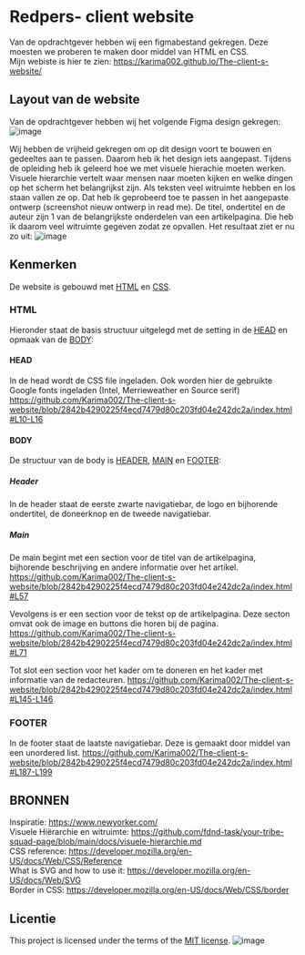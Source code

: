 # Redpers- client website
Van de opdrachtgever hebben wij een figmabestand gekregen. Deze moesten we proberen te maken door middel van HTML en CSS.  
Mijn webiste is hier te zien: https://karima002.github.io/The-client-s-website/


## Layout van de website
Van de opdrachtgever hebben wij het volgende Figma design gekregen:
![image](https://github.com/user-attachments/assets/97096bbc-58d6-4396-8b5e-d3258efdbd74)


Wij hebben de vrijheid gekregen om op dit design voort te bouwen en gedeeltes aan te passen. Daarom heb ik het design iets aangepast. Tijdens de opleiding heb ik geleerd hoe we met visuele hierachie moeten werken. Visuele hierarchie vertelt waar mensen naar moeten kijken en welke dingen op het scherm het belangrijkst zijn. Als teksten veel witruimte hebben en los staan vallen ze op. Dat heb ik geprobeerd toe te passen in het aangepaste ontwerp (screenshot nieuw ontwerp in read me). De titel, ondertitel en de auteur zijn 1 van de belangrijkste onderdelen van een artikelpagina. Die heb ik daarom veel witruimte gegeven zodat ze opvallen. Het resultaat ziet er nu zo uit:
![image](https://github.com/user-attachments/assets/60d904b9-4a52-499b-ae87-a66830f703b5)



## Kenmerken
De website is gebouwd met [HTML](#IDEX.html) en [CSS](#style.css).

### HTML
Hieronder staat de basis structuur uitgelegd met de setting in de [HEAD](#HEAD) en opmaak van de [BODY](#BODY):

#### HEAD
In de head wordt de CSS file ingeladen. Ook worden hier de gebruikte Google fonts ingeladen (Intel, Merrieweather en Source serif)
https://github.com/Karima002/The-client-s-website/blob/2842b4290225f4ecd7479d80c203fd04e242dc2a/index.html#L10-L16

#### BODY
  De structuur van de body is [HEADER](#HEADER), [MAIN](#MAIN) en [FOOTER](#FOOTER): 

  ##### Header
  In de header staat de eerste zwarte navigatiebar, de logo en bijhorende ondertitel, de doneerknop en de tweede navigatiebar.

  ##### Main
  De main begint met een section voor de titel van de artikelpagina, bijhorende beschrijving en andere informatie over het artikel.
  https://github.com/Karima002/The-client-s-website/blob/2842b4290225f4ecd7479d80c203fd04e242dc2a/index.html#L57

  Vevolgens is er een section voor de tekst op de artikelpagina. Deze secton omvat ook de image en buttons die horen bij de pagina.
  https://github.com/Karima002/The-client-s-website/blob/2842b4290225f4ecd7479d80c203fd04e242dc2a/index.html#L71

  Tot slot een section voor het kader om te doneren en het kader met informatie van de redacteuren.
  https://github.com/Karima002/The-client-s-website/blob/2842b4290225f4ecd7479d80c203fd04e242dc2a/index.html#L145-L146


### FOOTER
In de footer staat de laatste navigatiebar. Deze is gemaakt door middel van een unordered list.
https://github.com/Karima002/The-client-s-website/blob/2842b4290225f4ecd7479d80c203fd04e242dc2a/index.html#L187-L199

## BRONNEN
Inspiratie: https://www.newyorker.com/  
Visuele Hiërarchie en witruimte: https://github.com/fdnd-task/your-tribe-squad-page/blob/main/docs/visuele-hierarchie.md  
CSS reference: https://developer.mozilla.org/en-US/docs/Web/CSS/Reference  
What is SVG and how to use it: https://developer.mozilla.org/en-US/docs/Web/SVG  
Border in CSS: https://developer.mozilla.org/en-US/docs/Web/CSS/border

## Licentie

This project is licensed under the terms of the [MIT license](./LICENSE).
![image](https://github.com/user-attachments/assets/a516ec3d-e4a2-4b42-8487-a327127d35c5)
